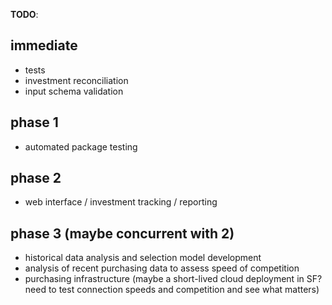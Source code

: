 **TODO**:

## immediate
* tests
* investment reconciliation
* input schema validation

## phase 1
* automated package testing

## phase 2
* web interface / investment tracking / reporting

## phase 3 (maybe concurrent with 2)
* historical data analysis and selection model development
* analysis of recent purchasing data to assess speed of competition 
* purchasing infrastructure (maybe a short-lived cloud deployment in SF? need
  to test connection speeds and competition and see what matters)
